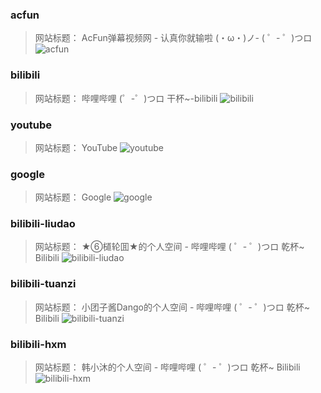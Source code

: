 ### acfun
> 网站标题： AcFun弹幕视频网 - 认真你就输啦 (・ω・)ノ- ( ゜- ゜)つロ
![acfun](./acfun.jpg)

### bilibili
> 网站标题： 哔哩哔哩 (゜-゜)つロ 干杯~-bilibili
![bilibili](./bilibili.jpg)

### youtube
> 网站标题： YouTube
![youtube](./youtube.jpg)

### google
> 网站标题： Google
![google](./google.jpg)

### bilibili-liudao
> 网站标题： ★⑥檤轮囬★的个人空间 - 哔哩哔哩 ( ゜- ゜)つロ 乾杯~ Bilibili
![bilibili-liudao](./bilibili-liudao.jpg)

### bilibili-tuanzi
> 网站标题： 小团子酱Dango的个人空间 - 哔哩哔哩 ( ゜- ゜)つロ 乾杯~ Bilibili
![bilibili-tuanzi](./bilibili-tuanzi.jpg)

### bilibili-hxm
> 网站标题： 韩小沐的个人空间 - 哔哩哔哩 ( ゜- ゜)つロ 乾杯~ Bilibili
![bilibili-hxm](./bilibili-hxm.jpg)


